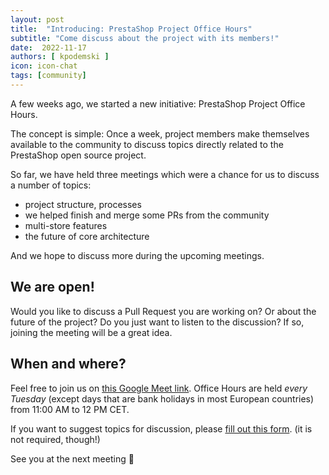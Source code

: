 ```yaml
---
layout: post
title:  "Introducing: PrestaShop Project Office Hours"
subtitle: "Come discuss about the project with its members!"
date:  2022-11-17
authors: [ kpodemski ]
icon: icon-chat
tags: [community]
---
```


A few weeks ago, we started a new initiative: PrestaShop Project Office Hours.

The concept is simple: Once a week, project members make themselves available to the community to discuss topics directly related to the PrestaShop open source project.

So far, we have held three meetings which were a chance for us to discuss a number of topics:
- project structure, processes
- we helped finish and merge some PRs from the community
- multi-store features
- the future of core architecture

And we hope to discuss more during the upcoming meetings.

## We are open!

Would you like to discuss a Pull Request you are working on? Or about the future of the project? Do you just want to listen to the discussion? If so, joining the meeting will be a great idea.

## When and where?

Feel free to join us on [this Google Meet link](https://meet.google.com/fer-hcgk-wti).
Office Hours are held *every Tuesday* (except days that are bank holidays in most European countries) from 11:00 AM to 12 PM CET.

If you want to suggest topics for discussion, please [fill out this form](https://forms.gle/2r7jPp5WxhFSUQme8). (it is not required, though!)

See you at the next meeting :wave:
